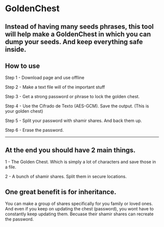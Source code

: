 # GoldenChest
Instead of having many  seeds phrases, this tool will help make a GoldenChest in which you can dump your seeds. And keep everything safe inside.
-
How to use
-
Step 1 - Download page and use offline

Step 2 - Make a text file will of the important stuff

Step 3 - Get a strong password or phrase to lock the golden chest.

Step 4 - Use the Cifrado de Texto (AES-GCM). Save the output. (This is your golden chest)

Step 5 - Split your password with shamir shares. And back them up. 

Step 6 - Erase the password.

--------------------------------------------
At the end you should have 2 main things.
-
1 - The Golden Chest. Which is simply a lot of characters and save those in a file.

2 - A bunch of shamir shares. Split them in secure locations.

One great benefit is for inheritance.
-
You can make a group of shares specifically for you family or loved ones.
And even if you keep on updating the chest (password), you wont have to constantly keep updating them. Becuase their shamir shares can recreate the password. 
